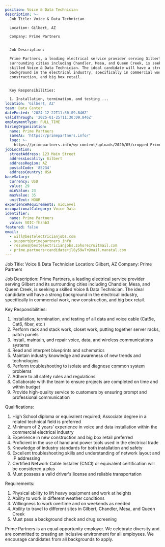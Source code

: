 ```yaml
---
position: Voice & Data Technician
description: >-
  Job Title: Voice & Data Technician

  Location: Gilbert, AZ

  Company: Prime Partners


  Job Description:

  Prime Partners, a leading electrical service provider serving Gilbert and its
  surrounding cities including Chandler, Mesa, and Queen Creek, is seeking a
  skilled Voice & Data Technician. The ideal candidate will have a strong
  background in the electrical industry, specifically in commercial work, new
  construction, and big box retail. 


  Key Responsibilities:

  1. Installation, termination, and testing ...
location: 'Gilbert, AZ'
team: Data Center
datePosted: '2024-12-22T11:30:09.846Z'
validThrough: '2025-01-25T11:30:09.846Z'
employmentType: FULL_TIME
hiringOrganization:
  name: Prime Partners
  sameAs: 'https://primepartners.info/'
  logo: >-
    https://primepartners.info/wp-content/uploads/2020/05/cropped-Prime-Partners-Logo-NO-BG-1-1.png
jobLocation:
  streetAddress: 123 Main Street
  addressLocality: Gilbert
  addressRegion: AZ
  postalCode: '85234'
  addressCountry: USA
baseSalary:
  currency: USD
  value: 29
  minValue: 23
  maxValue: 35
  unitText: HOUR
experienceRequirements: midLevel
occupationalCategory: Voice Data
identifier:
  name: Prime Partners
  value: VOIC-fhzhb3
featured: false
email:
  - will@bestelectricianjobs.com
  - support@primepartners.info
  - resumes@bestelectricianjobs.zohorecruitmail.com
  - prime.partners+candidate+jl6y59w7r@mail.manatal.com
---
```




Job Title: Voice & Data Technician
Location: Gilbert, AZ
Company: Prime Partners

Job Description:
Prime Partners, a leading electrical service provider serving Gilbert and its surrounding cities including Chandler, Mesa, and Queen Creek, is seeking a skilled Voice & Data Technician. The ideal candidate will have a strong background in the electrical industry, specifically in commercial work, new construction, and big box retail. 

Key Responsibilities:
1. Installation, termination, and testing of all data and voice cable (Cat5e, Cat6, fiber, etc.)
2. Perform rack and stack work, closet work, putting together server racks, patch panels
3. Install, maintain, and repair voice, data, and wireless communications systems
4. Read and interpret blueprints and schematics
5. Maintain industry knowledge and awareness of new trends and technologies
6. Perform troubleshooting to isolate and diagnose common system problems
7. Adhere to all safety rules and regulations
8. Collaborate with the team to ensure projects are completed on time and within budget
9. Provide high-quality service to customers by ensuring prompt and professional communication

Qualifications:
1. High School diploma or equivalent required; Associate degree in a related technical field is preferred
2. Minimum of 2 years’ experience in voice and data installation within the commercial electrical industry
3. Experience in new construction and big box retail preferred
4. Proficient in the use of hand and power tools used in the electrical trade
5. Knowledge of industry standards for both installation and safety
6. Excellent troubleshooting skills and understanding of network layout and IP addressing
7. Certified Network Cable Installer (CNCI) or equivalent certification will be considered a plus
8. Must possess a valid driver's license and reliable transportation

Requirements:
1. Physical ability to lift heavy equipment and work at heights
2. Ability to work in different weather conditions 
3. Willingness to work overtime and on weekends as needed
4. Ability to travel to different sites in Gilbert, Chandler, Mesa, and Queen Creek
5. Must pass a background check and drug screening 

Prime Partners is an equal opportunity employer. We celebrate diversity and are committed to creating an inclusive environment for all employees. We encourage candidates from all backgrounds to apply.
